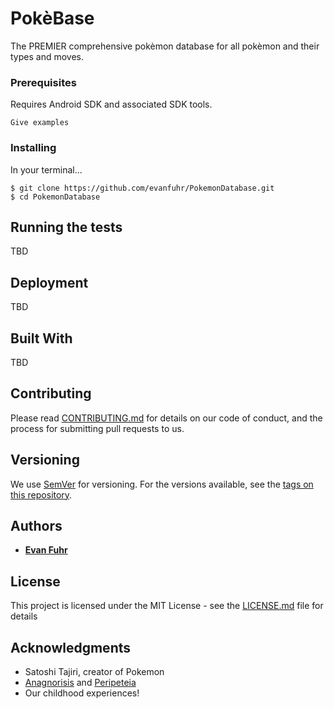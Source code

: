 # PokèBase

The PREMIER comprehensive pokèmon database for all pokèmon and their types and moves.

### Prerequisites

Requires Android SDK and associated SDK tools.

```
Give examples
```

### Installing

In your terminal...

```
$ git clone https://github.com/evanfuhr/PokemonDatabase.git
$ cd PokemonDatabase
```

## Running the tests

TBD

## Deployment

TBD

## Built With

TBD

## Contributing

Please read [CONTRIBUTING.md](https://gist.github.com/PurpleBooth/b24679402957c63ec426) for details on our code of conduct, and the process for submitting pull requests to us.

## Versioning

We use [SemVer](http://semver.org/) for versioning. For the versions available, see the [tags on this repository](https://github.com/your/project/tags).

## Authors

* [**Evan Fuhr**](https://github.com/evanfuhr)

## License

This project is licensed under the MIT License - see the [LICENSE.md](LICENSE.md) file for details

## Acknowledgments

* Satoshi Tajiri, creator of Pokemon
* [Anagnorisis](https://en.wikipedia.org/wiki/Anagnorisis) and [Peripeteia](https://en.wikipedia.org/wiki/Peripeteia)
* Our childhood experiences!
